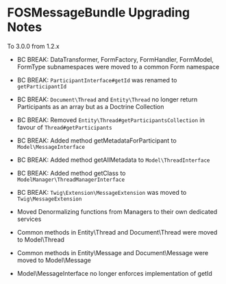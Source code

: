 FOSMessageBundle Upgrading Notes
================================

To 3.0.0 from 1.2.x

- BC BREAK: DataTransformer, FormFactory, FormHandler, FormModel, FormType subnamespaces were moved to a common Form namespace
- BC BREAK: `ParticipantInterface#getId` was renamed to `getParticipantId`
- BC BREAK: `Document\Thread` and `Entity\Thread` no longer return Participants as an array but as a Doctrine Collection
- BC BREAK: Removed `Entity\Thread#getParticipantsCollection` in favour of `Thread#getParticipants`
- BC BREAK: Added method getMetadataForParticipant to `Model\MessageInterface`
- BC BREAK: Added method getAllMetadata to `Model\ThreadInterface`
- BC BREAK: Added method getClass to `ModelManager\ThreadManagerInterface`
- BC BREAK: `Twig\Extension\MessageExtension` was moved to `Twig\MessageExtension`

- Moved Denormalizing functions from Managers to their own dedicated services
- Common methods in Entity\Thread and Document\Thread were moved to Model\Thread
- Common methods in Entity\Message and Document\Message were moved to Model\Message
- Model\MessageInterface no longer enforces implementation of getId
